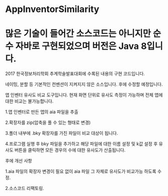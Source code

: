 # AppInventorSimilarity

# 많은 기술이 들어간 소스코드는 아니지만 순수 자바로 구현되었으며 버전은 Java 8입니다.
2017 한국정보처리학회 추계학술발표대회에 수록된 내용의 구현 코드입니다.

네이밍, 분할 등 기본적인 컨벤션이 지켜지지 않은 소스입니다. 후에 수정할 예정입니다.

앱 인벤터 유사도 비교 도구입니다. 현재 화면 단위로 유사도 측정이 가능하며 전체 앱에 대한 비교는 불가능합니다.

1.앱 인벤터로 만든 앱의 aia 파일을 추출

2.확장자를 zip(압축을 풀 수 있는 형태로 변경)

3.폴더 내부에 .bky 확장자를 가진 파일이 비교 대상이 됩니다.

4.프로그램 실행 후 bky 파일을 추가하고 해당 파일에 대한 이름 설정 및 k값 설정 후 유사도 버튼을 클릭하면 모든 경우의 수에 대한 유사도가 산출됩니다.



후에 개선 사항


1.aia 파일의 확장자 변경이 필요 없이 aia 파일 그 자체로 유사도가 비교가능 하도록 수정.


2.소스코드 리팩토링.
